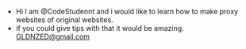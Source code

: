 - Hi I am @CodeStudennt and i would like to learn how to make proxy websites of original websites.
- if you could give tips with that it would be amazing. GLDNZED@gmail.com
